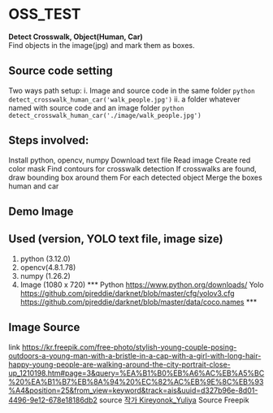 # OSS_TEST  
**Detect Crosswalk, Object(Human, Car)**  
Find objects in the image(jpg) and mark them as boxes.

## Source code setting
Two ways path setup:
	i. Image and source code in the same folder
	``` python
	detect_crosswalk_human_car('walk_people.jpg')
	```
	ii. a folder whatever named with source code and an image folder
		``` python
	detect_crosswalk_human_car('./image/walk_people.jpg')
	```  
## Steps involved:
Install python, opencv, numpy
Download text file
Read image
Create red color mask
Find contours for crosswalk detection
If crosswalks are found, draw bounding box around them
For each detected object
Merge the boxes human and car

## Demo Image

## Used (version, YOLO text file, image size)
1. python (3.12.0)
2. opencv(4.8.1.78)
3. numpy (1.26.2)
4. Image (1080 x 720)
*** Python
https://www.python.org/downloads/
Yolo
https://github.com/pjreddie/darknet/blob/master/cfg/yolov3.cfg
https://github.com/pjreddie/darknet/blob/master/data/coco.names ***

## Image Source
link
https://kr.freepik.com/free-photo/stylish-young-couple-posing-outdoors-a-young-man-with-a-bristle-in-a-cap-with-a-girl-with-long-hair-happy-young-people-are-walking-around-the-city-portrait-close-up_1210198.htm#page=3&query=%EA%B1%B0%EB%A6%AC%EB%A5%BC%20%EA%B1%B7%EB%8A%94%20%EC%82%AC%EB%9E%8C%EB%93%A4&position=25&from_view=keyword&track=ais&uuid=d327b96e-8d01-4496-9e12-678e18186db2
source
<a href="https://kr.freepik.com/free-photo/stylish-young-couple-posing-outdoors-a-young-man-with-a-bristle-in-a-cap-with-a-girl-with-long-hair-happy-young-people-are-walking-around-the-city-portrait-close-up_1210198.htm#page=3&query=%EA%B1%B0%EB%A6%AC%EB%A5%BC%20%EA%B1%B7%EB%8A%94%20%EC%82%AC%EB%9E%8C%EB%93%A4&position=25&from_view=keyword&track=ais&uuid=d327b96e-8d01-4496-9e12-678e18186db2">작가 Kireyonok_Yuliya</a> Source Freepik
